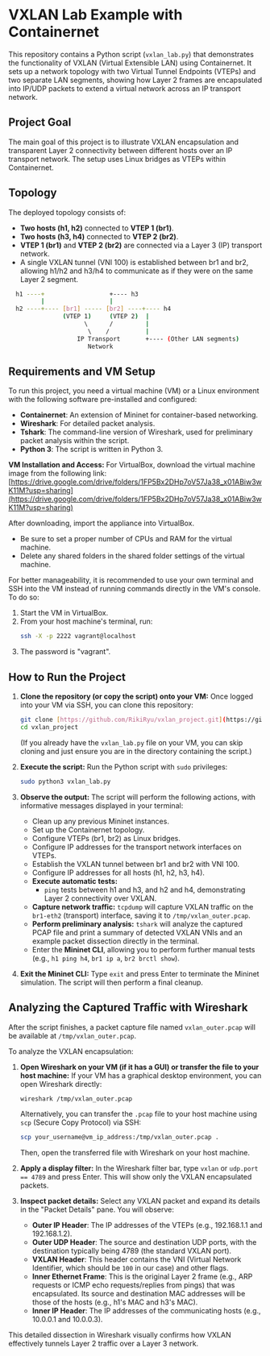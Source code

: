 # VXLAN Lab Example with Containernet

This repository contains a Python script (`vxlan_lab.py`) that demonstrates the functionality of VXLAN (Virtual Extensible LAN) using Containernet. It sets up a network topology with two Virtual Tunnel Endpoints (VTEPs) and two separate LAN segments, showing how Layer 2 frames are encapsulated into IP/UDP packets to extend a virtual network across an IP transport network.

## Project Goal

The main goal of this project is to illustrate VXLAN encapsulation and transparent Layer 2 connectivity between different hosts over an IP transport network. The setup uses Linux bridges as VTEPs within Containernet.

## Topology

The deployed topology consists of:
* **Two hosts (h1, h2)** connected to **VTEP 1 (br1)**.
* **Two hosts (h3, h4)** connected to **VTEP 2 (br2)**.
* **VTEP 1 (br1)** and **VTEP 2 (br2)** are connected via a Layer 3 (IP) transport network.
* A single VXLAN tunnel (VNI 100) is established between br1 and br2, allowing h1/h2 and h3/h4 to communicate as if they were on the same Layer 2 segment.

```bash
  h1 ----+                  +---- h3
         |                  |
  h2 ----+---- [br1] ----- [br2] ----+---- h4
               (VTEP 1)     (VTEP 2)  |
                     \      /         |
                      \    /          |
                   IP Transport       +---- (Other LAN segments)
                      Network
```

## Requirements and VM Setup

To run this project, you need a virtual machine (VM) or a Linux environment with the following software pre-installed and configured:

* **Containernet**: An extension of Mininet for container-based networking.
* **Wireshark**: For detailed packet analysis.
* **Tshark**: The command-line version of Wireshark, used for preliminary packet analysis within the script.
* **Python 3**: The script is written in Python 3.

**VM Installation and Access:**
For VirtualBox, download the virtual machine image from the following link:
[https://drive.google.com/drive/folders/1FP5Bx2DHp7oV57Ja38_x01ABiw3wK11M?usp=sharing](https://drive.google.com/drive/folders/1FP5Bx2DHp7oV57Ja38_x01ABiw3wK11M?usp=sharing)

After downloading, import the appliance into VirtualBox.
* Be sure to set a proper number of CPUs and RAM for the virtual machine.
* Delete any shared folders in the shared folder settings of the virtual machine.

For better manageability, it is recommended to use your own terminal and SSH into the VM instead of running commands directly in the VM's console. To do so:
1.  Start the VM in VirtualBox.
2.  From your host machine's terminal, run:
    ```bash
    ssh -X -p 2222 vagrant@localhost
    ```
3.  The password is "vagrant".

## How to Run the Project

1.  **Clone the repository (or copy the script) onto your VM:**
    Once logged into your VM via SSH, you can clone this repository:
    ```bash
    git clone [https://github.com/RikiRyu/vxlan_project.git](https://github.com/RikiRyu/vxlan_project.git)
    cd vxlan_project
    ```
    (If you already have the `vxlan_lab.py` file on your VM, you can skip cloning and just ensure you are in the directory containing the script.)

2.  **Execute the script:**
    Run the Python script with `sudo` privileges:
    ```bash
    sudo python3 vxlan_lab.py
    ```

3.  **Observe the output:**
    The script will perform the following actions, with informative messages displayed in your terminal:
    * Clean up any previous Mininet instances.
    * Set up the Containernet topology.
    * Configure VTEPs (br1, br2) as Linux bridges.
    * Configure IP addresses for the transport network interfaces on VTEPs.
    * Establish the VXLAN tunnel between br1 and br2 with VNI 100.
    * Configure IP addresses for all hosts (h1, h2, h3, h4).
    * **Execute automatic tests:**
        * `ping` tests between h1 and h3, and h2 and h4, demonstrating Layer 2 connectivity over VXLAN.
    * **Capture network traffic:** `tcpdump` will capture VXLAN traffic on the `br1-eth2` (transport) interface, saving it to `/tmp/vxlan_outer.pcap`.
    * **Perform preliminary analysis:** `tshark` will analyze the captured PCAP file and print a summary of detected VXLAN VNIs and an example packet dissection directly in the terminal.
    * Enter the **Mininet CLI**, allowing you to perform further manual tests (e.g., `h1 ping h4`, `br1 ip a`, `br2 brctl show`).

4.  **Exit the Mininet CLI:**
    Type `exit` and press Enter to terminate the Mininet simulation. The script will then perform a final cleanup.

## Analyzing the Captured Traffic with Wireshark

After the script finishes, a packet capture file named `vxlan_outer.pcap` will be available at `/tmp/vxlan_outer.pcap`.

To analyze the VXLAN encapsulation:

1.  **Open Wireshark on your VM (if it has a GUI) or transfer the file to your host machine:**
    If your VM has a graphical desktop environment, you can open Wireshark directly:
    ```bash
    wireshark /tmp/vxlan_outer.pcap
    ```
    Alternatively, you can transfer the `.pcap` file to your host machine using `scp` (Secure Copy Protocol) via SSH:
    ```bash
    scp your_username@vm_ip_address:/tmp/vxlan_outer.pcap .
    ```
    Then, open the transferred file with Wireshark on your host machine.

2.  **Apply a display filter:**
    In the Wireshark filter bar, type `vxlan` or `udp.port == 4789` and press Enter. This will show only the VXLAN encapsulated packets.

3.  **Inspect packet details:**
    Select any VXLAN packet and expand its details in the "Packet Details" pane. You will observe:
    * **Outer IP Header**: The IP addresses of the VTEPs (e.g., 192.168.1.1 and 192.168.1.2).
    * **Outer UDP Header**: The source and destination UDP ports, with the destination typically being 4789 (the standard VXLAN port).
    * **VXLAN Header**: This header contains the VNI (Virtual Network Identifier, which should be `100` in our case) and other flags.
    * **Inner Ethernet Frame**: This is the original Layer 2 frame (e.g., ARP requests or ICMP echo requests/replies from pings) that was encapsulated. Its source and destination MAC addresses will be those of the hosts (e.g., h1's MAC and h3's MAC).
    * **Inner IP Header**: The IP addresses of the communicating hosts (e.g., 10.0.0.1 and 10.0.0.3).

This detailed dissection in Wireshark visually confirms how VXLAN effectively tunnels Layer 2 traffic over a Layer 3 network.

